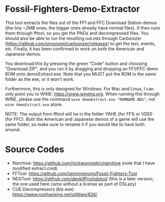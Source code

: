 # Fossil-Fighters-Demo-Extractor

This tool extracts the files out of the FF1 and FFC Download Station demos (the tiny ~2MB ones; the bigger ones already have normal files).
It then runs them through fftool, so you get the PNGs and decompressed files. You should also be able to run the resulting out.nds through
Carbonizer (https://github.com/simonomi/carbonizer/releases) to get the text, events, etc. Finally, it has been confirmed
to work on both the American and Japanese demos.

You download this by pressing the green "Code" button and choosing "Download ZIP", and you run it by dragging and dropping an
FF1/FFC demo ROM onto demoExtract.exe. Note that you MUST put the ROM in the same folder as the exe, or it won't work.

Furthermore, this is only designed for Windows. For Mac and Linux, I can only point you to WINE: https://www.winehq.org. When running
this through WINE, please use the command ``wine demoExtract.exe "ROMNAME.NDS"``, not ``wine demoExtract.exe`` alone.

NOTE: The output from fftool will be in the folder YKHE (for FF1) or VDEE (for FFC). Both the American and Japanese demos of a game will
use the same folder, so make sure to rename it if you would like to have both around.

# Source Codes
- Narchive: https://github.com/nickworonekin/narchive (note that I have modified extract.cmd)
- FFTool: https://github.com/jianmingyong/Fossil-Fighters-Tool
- NDSTool: https://github.com/devkitPro/ndstool (this is a later version; the one used here came without a license as part of DSLazy)
- CUE Decompressors (blz.exe): https://www.romhacking.net/utilities/826/
